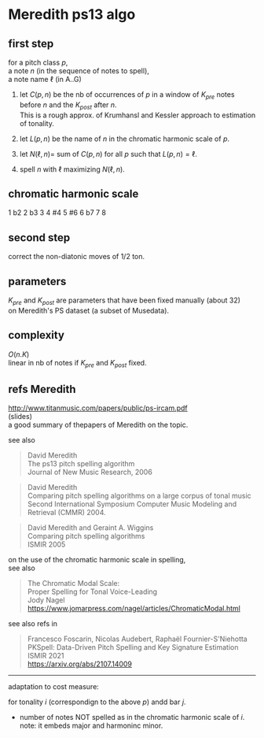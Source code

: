 # Meredith ps13 algo

## first step

for a pitch class $p$,  
a note $n$ (in the sequence of notes to spell),  
a note name $\ell$ (in A..G)

1. let $C(p, n)$ be the nb of occurrences of $p$ 
   in a window of $K_{pre}$ notes before $n$ and the $K_{post}$ after $n$.  
   This is a rough approx. of Krumhansl and Kessler approach to estimation of tonality.

2. let $L(p, n)$ be the name of $n$ in the chromatic harmonic scale of $p$.

3. let $N(\ell, n) =$ sum of $C(p, n)$ for all $p$ such that $L(p, n) = \ell$.

4. spell $n$ with $\ell$ maximizing  $N(\ell, n)$.

## chromatic harmonic scale

1 b2 2 b3 3 4 #4 5 #6 6 b7 7 8

## second step

correct the non-diatonic moves of 1/2 ton.

## parameters

$K_{pre}$ and $K_{post}$ are parameters that have been fixed manually (about 32)  
on Meredith's PS dataset (a subset of Musedata).

## complexity

$O(n . K)$  
linear in nb of notes if $K_{pre}$ and $K_{post}$ fixed.

## refs Meredith

http://www.titanmusic.com/papers/public/ps-ircam.pdf  
(slides)  
a good summary of thepapers of Meredith on the topic.

see also

> David Meredith  
>   The ps13 pitch spelling algorithm  
>   Journal of New Music Research, 2006

> David Meredith  
>   Comparing pitch spelling algorithms on a large corpus of tonal music  
>   Second International Symposium Computer Music Modeling and Retrieval (CMMR) 2004.

> David Meredith and Geraint A. Wiggins  
>   Comparing pitch spelling algorithms  
>   ISMIR 2005

on the use of the chromatic harmonic scale in spelling,  
see also 

> The Chromatic Modal Scale:  
>   Proper Spelling for Tonal Voice-Leading  
>   Jody Nagel  
>   https://www.jomarpress.com/nagel/articles/ChromaticModal.html

see also refs in 

> Francesco Foscarin, Nicolas Audebert, Raphaël Fournier-S'Niehotta  
>  PKSpell: Data-Driven Pitch Spelling and Key Signature Estimation  
> ISMIR 2021  
> https://arxiv.org/abs/2107.14009

---

adaptation to cost measure:

for tonality $i$ (correspondign to the above $p$) andd bar $j$.

- number of notes NOT spelled as in the chromatic harmonic scale of $i$.
  note: it embeds major and harmoninc minor.
